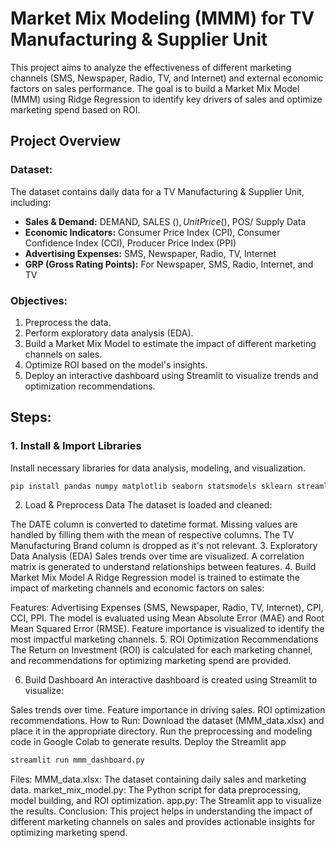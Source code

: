 # Market Mix Modeling (MMM) for TV Manufacturing & Supplier Unit

This project aims to analyze the effectiveness of different marketing channels (SMS, Newspaper, Radio, TV, and Internet) and external economic factors on sales performance. The goal is to build a Market Mix Model (MMM) using Ridge Regression to identify key drivers of sales and optimize marketing spend based on ROI.

## Project Overview

### Dataset:
The dataset contains daily data for a TV Manufacturing & Supplier Unit, including:
- **Sales & Demand:** DEMAND, SALES ($), Unit Price ($), POS/ Supply Data
- **Economic Indicators:** Consumer Price Index (CPI), Consumer Confidence Index (CCI), Producer Price Index (PPI)
- **Advertising Expenses:** SMS, Newspaper, Radio, TV, Internet
- **GRP (Gross Rating Points):** For Newspaper, SMS, Radio, Internet, and TV

### Objectives:
1. Preprocess the data.
2. Perform exploratory data analysis (EDA).
3. Build a Market Mix Model to estimate the impact of different marketing channels on sales.
4. Optimize ROI based on the model's insights.
5. Deploy an interactive dashboard using Streamlit to visualize trends and optimization recommendations.

## Steps:

### 1. Install & Import Libraries
Install necessary libraries for data analysis, modeling, and visualization.

```bash
pip install pandas numpy matplotlib seaborn statsmodels sklearn streamlit
```


2. Load & Preprocess Data
The dataset is loaded and cleaned:

The DATE column is converted to datetime format.
Missing values are handled by filling them with the mean of respective columns.
The TV Manufacturing Brand column is dropped as it's not relevant.
3. Exploratory Data Analysis (EDA)
Sales trends over time are visualized.
A correlation matrix is generated to understand relationships between features.
4. Build Market Mix Model
A Ridge Regression model is trained to estimate the impact of marketing channels and economic factors on sales:

Features: Advertising Expenses (SMS, Newspaper, Radio, TV, Internet), CPI, CCI, PPI.
The model is evaluated using Mean Absolute Error (MAE) and Root Mean Squared Error (RMSE).
Feature importance is visualized to identify the most impactful marketing channels.
5. ROI Optimization Recommendations
The Return on Investment (ROI) is calculated for each marketing channel, and recommendations for optimizing marketing spend are provided.

6. Build Dashboard
An interactive dashboard is created using Streamlit to visualize:

Sales trends over time.
Feature importance in driving sales.
ROI optimization recommendations.
How to Run:
Download the dataset (MMM_data.xlsx) and place it in the appropriate directory.
Run the preprocessing and modeling code in Google Colab to generate results.
Deploy the Streamlit app

```bash
streamlit run mmm_dashboard.py
```

Files:
MMM_data.xlsx: The dataset containing daily sales and marketing data.
market_mix_model.py: The Python script for data preprocessing, model building, and ROI optimization.
app.py: The Streamlit app to visualize the results.
Conclusion:
This project helps in understanding the impact of different marketing channels on sales and provides actionable insights for optimizing marketing spend.


